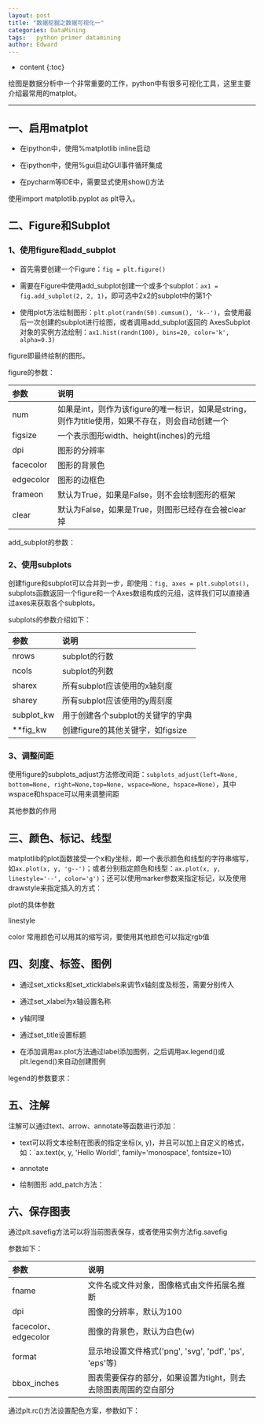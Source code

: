 ```yaml
---
layout: post
title: "数据挖掘之数据可视化一"
categories: DataMining
tags:	python primer datamining
author: Edward
---
```


* content
{:toc}

绘图是数据分析中一个非常重要的工作，python中有很多可视化工具，这里主要介绍最常用的matplot。

--------------------

## 一、启用matplot

- 在ipython中，使用%matplotlib inline启动

- 在ipython中，使用%gui启动GUI事件循环集成

- 在pycharm等IDE中，需要显式使用show()方法

使用import matplotlib.pyplot as plt导入。

## 二、Figure和Subplot

### 1、使用figure和add_subplot

- 首先需要创建一个Figure：`fig = plt.figure()`

- 需要在Figure中使用add_subplot创建一个或多个subplot：`ax1 = fig.add_subplot(2, 2, 1)`，即可选中2x2的subplot中的第1个

- 使用plot方法绘制图形：`plt.plot(randn(50).cumsum(), 'k--')`，会使用最后一次创建的subplot进行绘图，或者调用add_subplot返回的 AxesSubplot对象的实例方法绘制：`ax1.hist(randn(100), bins=20, color='k', alpha=0.3)`

figure即最终绘制的图形。

figure的参数：

| 参数 | 说明 |
| :--- | :--- |
| num | 如果是int，则作为该figure的唯一标识，如果是string，则作为title使用，如果不存在，则会自动创建一个 |
| figsize | 一个表示图形width、height(inches)的元组 |
| dpi | 图形的分辨率 |
| facecolor | 图形的背景色 |
| edgecolor | 图形的边框色 |
| frameon | 默认为True，如果是False，则不会绘制图形的框架 |
| clear | 默认为False，如果是True，则图形已经存在会被clear掉 | 

add_subplot的参数：





### 2、使用subplots

创建figure和subplot可以合并到一步，即使用：`fig, axes = plt.subplots()`，subplots函数返回一个figure和一个Axes数组构成的元组，这样我们可以直接通过axes来获取各个subplots。

subplots的参数介绍如下：

| 参数 | 说明 |
| :--- | :--- |
| nrows | subplot的行数 |
| ncols | subplot的列数 |
| sharex | 所有subplot应该使用的x轴刻度 |
| sharey | 所有subplot应该使用的y周刻度 |
| subplot_kw | 用于创建各个subplot的关键字的字典 |
| **fig_kw | 创建figure的其他关键字，如figsize |

### 3、调整间距

使用figure的subplots_adjust方法修改间距：`subplots_adjust(left=None, bottom=None, right=None,top=None, wspace=None, hspace=None)`，其中wspace和hspace可以用来调整间距

其他参数的作用

## 三、颜色、标记、线型

matplotlib的plot函数接受一个x和y坐标，即一个表示颜色和线型的字符串缩写，如`ax.plot(x, y, 'g--')`；或者分别指定颜色和线型：`ax.plot(x, y, linestyle='--', color='g')`；还可以使用marker参数来指定标记，以及使用drawstyle来指定插入的方式：

plot的具体参数

linestyle

color
常用颜色可以用其的缩写词，要使用其他颜色可以指定rgb值

## 四、刻度、标签、图例

- 通过set_xticks和set_xticklabels来调节x轴刻度及标签，需要分别传入

- 通过set_xlabel为x轴设置名称

- y轴同理

- 通过set_title设置标题

- 在添加调用ax.plot方法通过label添加图例，之后调用ax.legend()或plt.legend()来自动创建图例

legend的参数要求：

## 五、注解

注解可以通过text、arrow、annotate等函数进行添加：

- text可以将文本绘制在图表的指定坐标(x, y)，并且可以加上自定义的格式，如：`ax.text(x, y, 'Hello World!', family='monospace', fontsize=10)

- annotate

- 绘制图形 add_patch方法：



## 六、保存图表

通过plt.savefig方法可以将当前图表保存，或者使用实例方法fig.savefig

参数如下：

| 参数 | 说明 |
| :--- | :--- |
| fname | 文件名或文件对象，图像格式由文件拓展名推断 |
| dpi | 图像的分辨率，默认为100 |
| facecolor、edgecolor | 图像的背景色，默认为白色(w) |
| format | 显示地设置文件格式('png', 'svg', 'pdf', 'ps', 'eps'等) |
| bbox_inches | 图表需要保存的部分，如果设置为tight，则去去除图表周围的空白部分 |

通过plt.rc()方法设置配色方案，参数如下：

